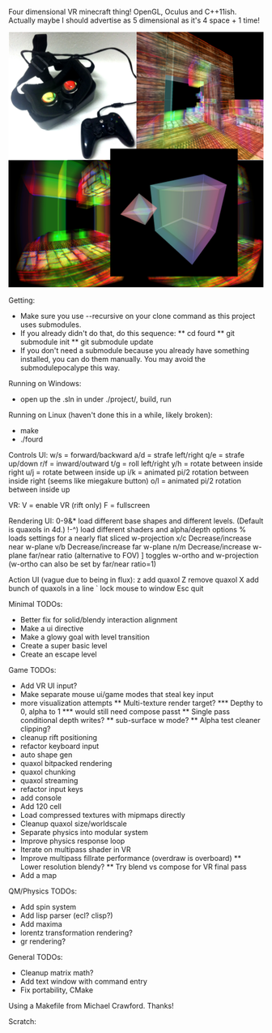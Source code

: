 Four dimensional VR minecraft thing!
OpenGL, Oculus and C++11ish.
Actually maybe I should advertise as 5 dimensional as it's 4 space + 1 time!

![Project picture](data/textures/poster.jpg?raw=true)

Getting:
* Make sure you use --recursive on your clone command as this project uses submodules.
* If you already didn't do that, do this sequence:
** cd fourd
** git submodule init
** git submodule update
* If you don't need a submodule because you already have something installed, you can do them manually. You may avoid the submodulepocalype this way.

Running on Windows:
* open up the .sln in under ./project/, build, run

Running on Linux (haven't done this in a while, likely broken):
* make
* ./fourd

Controls UI:
w/s = forward/backward
a/d = strafe left/right
q/e = strafe up/down
r/f = inward/outward
t/g = roll left/right
y/h = rotate between inside right
u/j = rotate between inside up
i/k = animated pi/2 rotation between inside right (seems like miegakure button)
o/l = animated pi/2 rotation between inside up

VR:
V = enable VR (rift only)
F = fullscreen

Rendering UI:
0-9&* load different base shapes and different levels. (Default is quaxols in 4d.)
!-^) load different shaders and alpha/depth options
% loads settings for a nearly flat sliced w-projection
x/c Decrease/increase near w-plane
v/b Decrease/increase far w-plane
n/m Decrease/increase w-plane far/near ratio (alternative to FOV)
] toggles w-ortho and w-projection (w-ortho can also be set by far/near ratio=1)

Action UI (vague due to being in flux):
z add quaxol
Z remove quaxol
X add bunch of quaxols in a line
` lock mouse to window
Esc quit

Minimal TODOs:
* Better fix for solid/blendy interaction alignment
* Make a ui directive
* Make a glowy goal with level transition
* Create a super basic level
* Create an escape level

Game TODOs:
* Add VR UI input?
* Make separate mouse ui/game modes that steal key input
* more visualization attempts
** Multi-texture render target?
*** Depthy to 0, alpha to 1
*** would still need compose passt
** Single pass conditional depth writes?
** sub-surface w mode?
** Alpha test cleaner clipping?
* cleanup rift positioning
* refactor keyboard input
* auto shape gen
* quaxol bitpacked rendering
* quaxol chunking
* quaxol streaming
* refactor input keys
* add console
* Add 120 cell
* Load compressed textures with mipmaps directly
* Cleanup quaxol size/worldscale
* Separate physics into modular system
* Improve physics response loop
* Iterate on multipass shader in VR
* Improve multipass fillrate performance (overdraw is overboard)
** Lower resolution blendy?
** Try blend vs compose for VR final pass
* Add a map

QM/Physics TODOs:
* Add spin system
* Add lisp parser (ecl? clisp?)
* Add maxima
* lorentz transformation rendering?
* gr rendering?

General TODOs:
* Cleanup matrix math?
* Add text window with command entry
* Fix portability, CMake

Using a Makefile from Michael Crawford. Thanks!

Scratch:
